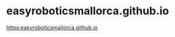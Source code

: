 # easyroboticsmallorca.github.io


<a href="https:easyroboticsmallorca.github.io">https:easyroboticsmallorca.github.io</a>
